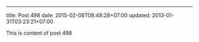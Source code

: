 ---
title: Post 498
date: 2015-02-08T08:48:28+07:00
updated: 2013-01-31T03:23:21+07:00

This is content of post 498